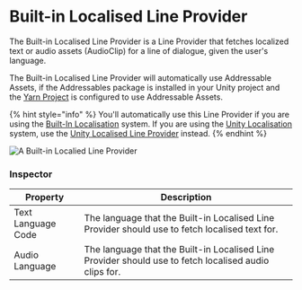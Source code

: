 # Built-in Localised Line Provider

The Built-in Localised Line Provider is a Line Provider that fetches localized text or audio assets (AudioClip) for a line of dialogue, given the user's language.&#x20;

The Built-in Localised Line Provider will automatically use Addressable Assets, if the Addressables package is installed in your Unity project and the [Yarn Project](../../yarn-projects.md) is configured to use Addressable Assets.

{% hint style="info" %}
You'll automatically use this Line Provider if you are using the [Built-In Localisation](../../assets-and-localization/inbuilt-localisation.md) system. If you are using the [Unity Localisation](../../assets-and-localization/unity-localization.md) system, use the [Unity Localised Line Provider](unity-localised-line-provider.md) instead.
{% endhint %}

![A Built-in Localied Line Provider](<../../../.gitbook/assets/Screenshot 2025-05-15 at 10.37.16 pm.png>)

### Inspector

| Property           | Description                                                                                           |
| ------------------ | ----------------------------------------------------------------------------------------------------- |
| Text Language Code | The language that the Built-in Localised Line Provider should use to fetch localised text for.        |
| Audio Language     | The language that the Built-in Localised Line Provider should use to fetch localised audio clips for. |
